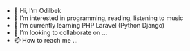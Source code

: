 - 👋 Hi, I’m Odilbek
- 👀 I’m interested in programming, reading, listening to music
- 🌱 I’m currently learning PHP Laravel (Python Django)
- 💞️ I’m looking to collaborate on ...
- 📫 How to reach me ...

<!---
Odilbek2898/Odilbek2898 is a ✨ special ✨ repository because its `README.md` (this file) appears on your GitHub profile.
You can click the Preview link to take a look at your changes.
--->
